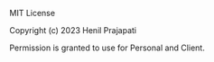 MIT License

Copyright (c) 2023 Henil Prajapati

Permission is granted to use for Personal and Client.
